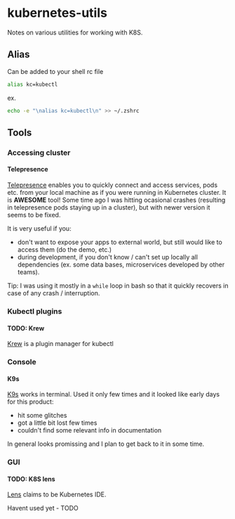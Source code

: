 # kubernetes-utils
Notes on various utilities for working with K8S.


## Alias

Can be added to your shell rc file
```sh
alias kc=kubectl
```
ex.

```sh
echo -e "\nalias kc=kubectl\n" >> ~/.zshrc
```

## Tools


### Accessing cluster

#### Telepresence

[Telepresence](https://www.telepresence.io/) enables you to quickly connect and access services, pods etc. from your local machine as if you were running in Kubernetes cluster.
It is **AWESOME** tool!
Some time ago I was hitting ocasional crashes (resulting in telepresence pods staying up in a cluster), but with newer version it seems to be fixed.

It is very useful if you:

* don't want to expose your apps to external world, but still would like to access them (do the demo, etc.)
* during development, if you don't know / can't set up locally all dependencies (ex. some data bases, microservices developed by other teams).

Tip: I was using it mostly in a `while` loop in bash so that it quickly recovers in case of any crash / interruption.


### Kubectl plugins

#### TODO: Krew

[Krew](https://krew.sigs.k8s.io/) is a plugin manager for kubectl


### Console

#### K9s

[K9s](https://k9scli.io/) works in terminal.
Used it only few times and it looked like early days for this product:

* hit some glitches
* got a little bit lost few times
* couldn't find some relevant info in documentation

In general looks promissing and I plan to get back to it in some time.


### GUI

#### TODO: K8S lens

[Lens](https://k8slens.dev/) claims to be Kubernetes IDE.

Havent used yet - TODO
